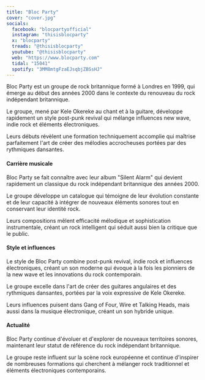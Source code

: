 ```yaml
---
title: "Bloc Party"
cover: "cover.jpg"
socials:
  facebook: "blocpartyofficial"
  instagram: "thisisblocparty"
  x: "blocparty"
  treads: "@thisisblocparty"
  youtube: "@thisisblocparty"
  web: "https://www.blocparty.com"
  tidal: "15041"
  spotify: "3MM8mtgFzaEJsqbjZBSsHJ"
---
```


Bloc Party est un groupe de rock britannique formé à Londres en 1999, qui émerge au début des années 2000 dans le
contexte du renouveau du rock indépendant britannique.

Le groupe, mené par Kele Okereke au chant et à la guitare, développe rapidement un style post-punk revival qui mélange
influences new wave, indie rock et éléments électroniques.

Leurs débuts révèlent une formation techniquement accomplie qui maîtrise parfaitement l'art de créer des mélodies
accrocheuses portées par des rythmiques dansantes.

#### Carrière musicale

Bloc Party se fait connaître avec leur album "Silent Alarm" qui devient rapidement un classique du rock indépendant
britannique des années 2000.

Le groupe développe un catalogue qui témoigne de leur évolution constante et de leur capacité à intégrer de nouveaux
éléments sonores tout en conservant leur identité rock.

Leurs compositions mêlent efficacité mélodique et sophistication instrumentale, créant un rock intelligent qui séduit
aussi bien la critique que le public.

#### Style et influences

Le style de Bloc Party combine post-punk revival, indie rock et influences électroniques, créant un son moderne qui
évoque à la fois les pionniers de la new wave et les innovations du rock contemporain.

Le groupe excelle dans l'art de créer des guitares angulaires et des rythmiques dansantes, portées par la voix
expressive de Kele Okereke.

Leurs influences puisent dans Gang of Four, Wire et Talking Heads, mais aussi dans la musique électronique, créant un
son hybride unique.

#### Actualité

Bloc Party continue d'évoluer et d'explorer de nouveaux territoires sonores, maintenant leur statut de référence du rock
indépendant britannique.

Le groupe reste influent sur la scène rock européenne et continue d'inspirer de nombreuses formations qui cherchent à
mélanger rock traditionnel et éléments électroniques contemporains.
